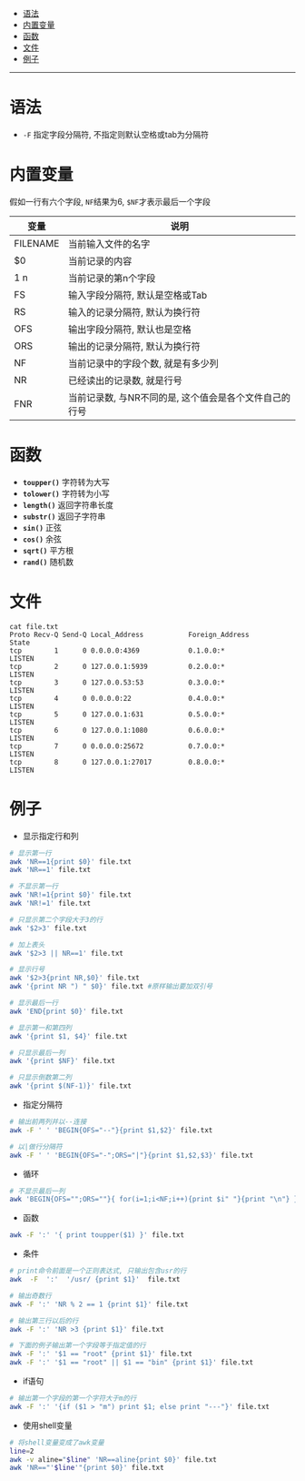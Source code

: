 - [语法](#语法)
- [内置变量](#内置变量)
- [函数](#函数)
- [文件](#文件)
- [例子](#例子)



****************************************************************************************************



# 语法
- `-F` 指定字段分隔符, 不指定则默认空格或tab为分隔符

# 内置变量
假如一行有六个字段, `NF`结果为6, `$NF`才表示最后一个字段

变量     | 说明
-------- | ----
FILENAME | 当前输入文件的名字
$0       | 当前记录的内容
$1~$n    | 当前记录的第n个字段
FS       | 输入字段分隔符, 默认是空格或Tab
RS       | 输入的记录分隔符, 默认为换行符
OFS      | 输出字段分隔符, 默认也是空格
ORS      | 输出的记录分隔符, 默认为换行符
NF       | 当前记录中的字段个数, 就是有多少列
NR       | 已经读出的记录数, 就是行号
FNR      | 当前记录数, 与NR不同的是, 这个值会是各个文件自己的行号

# 函数
* **`toupper()`** 字符转为大写
* **`tolower()`** 字符转为小写
* **`length()`** 返回字符串长度
* **`substr()`** 返回子字符串
* **`sin()`** 正弦
* **`cos()`** 余弦
* **`sqrt()`** 平方根
* **`rand()`** 随机数

# 文件
```
cat file.txt
Proto Recv-Q Send-Q Local_Address           Foreign_Address         State
tcp        1      0 0.0.0.0:4369            0.1.0.0:*               LISTEN
tcp        2      0 127.0.0.1:5939          0.2.0.0:*               LISTEN
tcp        3      0 127.0.0.53:53           0.3.0.0:*               LISTEN
tcp        4      0 0.0.0.0:22              0.4.0.0:*               LISTEN
tcp        5      0 127.0.0.1:631           0.5.0.0:*               LISTEN
tcp        6      0 127.0.0.1:1080          0.6.0.0:*               LISTEN
tcp        7      0 0.0.0.0:25672           0.7.0.0:*               LISTEN
tcp        8      0 127.0.0.1:27017         0.8.0.0:*               LISTEN
```

# 例子
* 显示指定行和列
```sh
# 显示第一行
awk 'NR==1{print $0}' file.txt
awk 'NR==1' file.txt

# 不显示第一行
awk 'NR!=1{print $0}' file.txt
awk 'NR!=1' file.txt

# 只显示第二个字段大于3的行
awk '$2>3' file.txt

# 加上表头
awk '$2>3 || NR==1' file.txt

# 显示行号
awk '$2>3{print NR,$0}' file.txt
awk '{print NR ") " $0}' file.txt #原样输出要加双引号

# 显示最后一行
awk 'END{print $0}' file.txt

# 显示第一和第四列
awk '{print $1, $4}' file.txt

# 只显示最后一列
awk '{print $NF}' file.txt

# 只显示倒数第二列
awk '{print $(NF-1)}' file.txt
```

* 指定分隔符
```sh
# 输出前两列并以--连接
awk -F ' ' 'BEGIN{OFS="--"}{print $1,$2}' file.txt

# 以|做行分隔符
awk -F ' ' 'BEGIN{OFS="-";ORS="|"}{print $1,$2,$3}' file.txt
```

* 循环
```sh
# 不显示最后一列
awk 'BEGIN{OFS="";ORS=""}{ for(i=1;i<NF;i++){print $i" "}{print "\n"} }' file.txt
```

* 函数
```sh
awk -F ':' '{ print toupper($1) }' file.txt  
```

* 条件
```sh
# print命令前面是一个正则表达式, 只输出包含usr的行
awk  -F  ':'  '/usr/ {print $1}'  file.txt

# 输出奇数行
awk -F ':' 'NR % 2 == 1 {print $1}' file.txt

# 输出第三行以后的行
awk -F ':' 'NR >3 {print $1}' file.txt

# 下面的例子输出第一个字段等于指定值的行
awk -F ':' '$1 == "root" {print $1}' file.txt
awk -F ':' '$1 == "root" || $1 == "bin" {print $1}' file.txt
```

* if语句
```sh
# 输出第一个字段的第一个字符大于m的行
awk -F ':' '{if ($1 > "m") print $1; else print "---"}' file.txt
```

* 使用shell变量
```sh
# 将shell变量变成了awk变量
line=2
awk -v aline="$line" 'NR==aline{print $0}' file.txt
awk 'NR=="'$line'"{print $0}' file.txt
```
